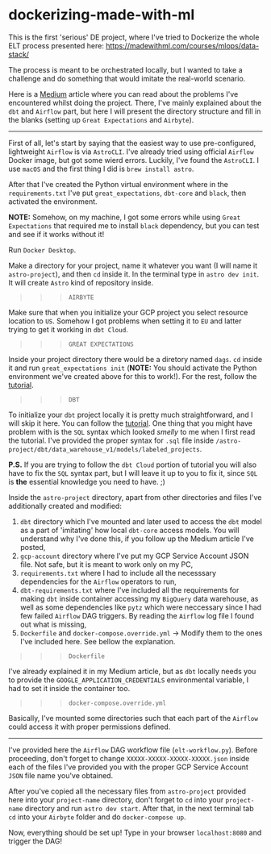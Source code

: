 # dockerizing-made-with-ml
 
 This is the first 'serious' DE project, where I've tried to Dockerize the whole ELT process presented here:
 https://madewithml.com/courses/mlops/data-stack/
 
 The process is meant to be orchestrated locally, but I wanted to take a challenge and do something that would imitate the real-world scenario.

Here is a [Medium](https://medium.com/@goran.dijak/dockerizing-madewithml-com-data-engineering-project-part-1-dbt-and-airflow-using-astro-cli-d9da506e2efb) article where you can read about the problems I've encountered whilst doing the project. There, I've mainly explained about the `dbt` and `Airflow` part, but here I will present the directory structure and fill in the blanks (setting up `Great Expectations` and `Airbyte`). 

---

First of all, let's start by saying that the easiest way to use pre-configured, lightweight `Airflow` is via `AstroCLI`. I've already tried using official `Airflow` Docker image, but got some wierd errors. Luckily, I've found the `AstroCLI`. I use `macOS` and the first thing I did is `brew install astro`. 

After that I've created the Python virtual environment where in the `requirements.txt` I've put `great_expectations`, `dbt-core` and `black`, then activated the environment.

**NOTE:** Somehow, on my machine, I got some errors while using `Great Expectations` that required me to install `black` dependency, but you can test and see if it works without it!

Run `Docker Desktop`. 

Make a directory for your project, name it whatever you want (I will name it `astro-project`), and then `cd` inside it. In the terminal type in `astro dev init`. It will create `Astro` kind of repository inside. 

>>> `AIRBYTE`

Make sure that when you initialize your GCP project you select resource location to `US`. Somehow I got problems when setting it to `EU` and latter trying to get it working in `dbt Cloud`. 

>>> `GREAT EXPECTATIONS`

Inside your project directory there would be a diretory named `dags`. `cd` inside it and run `great_expectations init` (**NOTE:** You should activate the Python environment we've created above for this to work!). For the rest, follow the [tutorial](https://madewithml.com/courses/mlops/orchestration/). 

>>> `DBT`

To initialize your `dbt` project locally it is pretty much straightforward, and I will skip it here. You can follow the [tutorial](https://madewithml.com/courses/mlops/orchestration/).  One thing that you might have problem with is the `SQL` syntax which looked *smelly* to me when I first read the tutorial. I've provided the proper syntax for `.sql` file inside `/astro-project/dbt/data_warehouse_v1/models/labeled_projects`. 

**P.S.** If you are trying to follow the `dbt Cloud` portion of tutorial you will also have to fix the `SQL` syntax part, but I will leave it up to you to fix it, since `SQL` is **the** essential knowledge you need to have. ;) 

Inside the `astro-project` directory, apart from other directories and files I've additionally created and modified:

1. `dbt` directory which I've mounted and later used to access the `dbt` model as a part of 'imitating' how local `dbt-core` access models. You will understand why I've done this, if you follow up the Medium article I've posted, 
2. `gcp-account` directory where I've put my GCP Service Account JSON file. Not safe, but it is meant to work only on my PC, 
3. `requirements.txt` where I had to include all the necesssary dependencies for the `Airflow` operators to run, 
4. `dbt-requirements.txt` where I've included all the requirements for making `dbt` inside container accessing my `BigQuery` data warehouse, as well as some dependencies like `pytz` which were neccessary since I had few failed `Airflow` DAG triggers. By reading the `Airflow` log file I found out what is missing, 
5. `Dockerfile` and `docker-compose.override.yml` -> Modify them to the ones I've included here. See bellow the explanation. 

>>> `Dockerfile`

I've already explained it in my Medium article, but as `dbt` locally needs you to provide the `GOOGLE_APPLICATION_CREDENTIALS` environmental variable, I had to set it inside the container too. 

>>> `docker-compose.override.yml`

Basically, I've mounted some directories such that each part of the `Airflow` could access it with proper permissions defined.  

---

I've provided here the `Airflow` DAG workflow file (`elt-workflow.py`). Before proceeding, don't forget to change `XXXXX-XXXXX-XXXXX-XXXXX.json` inside each of the files I've provided you with the proper GCP Service Account `JSON` file name you've obtained. 

After you've copied all the necessary files from `astro-project` provided here into your `project-name` directory, don't forget to `cd` into your `project-name` directory and run `astro dev start`. After that, in the next terminal tab `cd` into your `Airbyte` folder and do `docker-compose up`.

Now, everything should be set up! Type in your browser `localhost:8080` and trigger the DAG!
